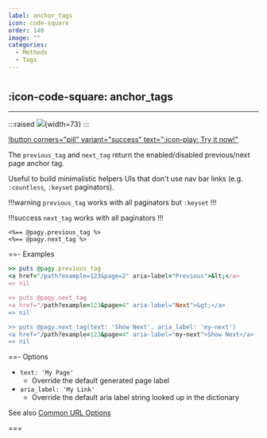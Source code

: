```yaml
---
label: anchor_tags
icon: code-square
order: 140
image: ""
categories:
  - Methods
  - Tags
---
```


#

## :icon-code-square: anchor_tags

---

:::raised
![](../../assets/images/pagy-anchor_tags.png){width=73}
:::
<br/>

[!button corners="pill" variant="success" text=":icon-play: Try it now!"](../../sandbox/playground#demo-app)

The `previous_tag` and `next_tag` return the enabled/disabled previous/next page anchor tag.

Useful to build minimalistic helpers UIs that don't use nav bar links (e.g. `:countless`, `:keyset` paginators).

!!!warning `previous_tag` works with all paginators but `:keyset`
!!!

!!!success `next_tag` works with all paginators
!!!

```erb
<%== @pagy.previous_tag %>
<%== @pagy.next_tag %>
```

==- Examples

```ruby
>> puts @pagy.previous_tag
<a href="/path?example=123&page=2" aria-label="Previous">&lt;</a>
=> nil

>> puts @pagy.next_tag
<a href="/path?example=123&page=4" aria-label="Next">&gt;</a>
=> nil

>> puts @pagy.next_tag(text: 'Show Next', aria_label: 'my-next')
<a href="/path?example=123&page=4" aria-label="my-next">Show Next</a>
=> nil
```

==- Options

- `text: 'My Page'`
  - Override the default generated page label
- `aria_label: 'My Link'`
  - Override the default aria label string looked up in the dictionary

See also [Common URL Options](../paginators#common-url-options)

===
